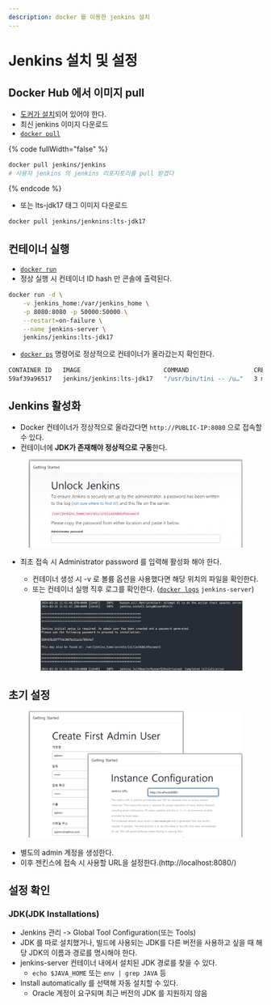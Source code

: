 ```yaml
---
description: docker 를 이용한 jenkins 설치
---
```


# Jenkins 설치 및 설정

## Docker Hub 에서 이미지 pull

* [도커가 설치](../appendix/docker-ubuntu-22.04.md)되어 있어야 한다.
* 최신 jenkins 이미지 다운로드
* [`docker pull`](../appendix/docker.md#docker-pull)

{% code fullWidth="false" %}
```bash
docker pull jenkins/jenkins
# 사용자 jenkins 의 jenkins 리포지토리를 pull 받겠다
```
{% endcode %}

* 또는  lts-jdk17 태그 이미지 다운로드

```bash
docker pull jenkins/jenknins:lts-jdk17
```



## 컨테이너 실행

* [`docker run`](../appendix/docker.md#docker-run)
* 정상 실행 시 컨테이너 ID hash 만 콘솔에 출력된다.

```bash
docker run -d \
    -v jenkins_home:/var/jenkins_home \
    -p 8080:8080 -p 50000:50000 \
    --restart=on-failure \
    --name jenkins-server \
    jenkins/jenkins:lts-jdk17
```

* [`docker ps`](../appendix/docker.md#docker-ps) 명령어로 정상적으로 컨테이너가 올라갔는지 확인한다.

```bash
CONTAINER ID   IMAGE                       COMMAND                  CREATED          STATUS          PORTS                                                                                      NAMES
59af39a96517   jenkins/jenkins:lts-jdk17   "/usr/bin/tini -- /u…"   3 minutes ago   Up 3 minutes   0.0.0.0:8080->8080/tcp, :::8080->8080/tcp, 0.0.0.0:50000->50000/tcp, :::50000->50000/tcp   jenkins-server
```



## Jenkins 활성화

* Docker 컨테이너가 정상적으로 올라갔다면 `http://PUBLIC-IP:8080` 으로 접속할 수 있다.
* 컨테이너에 **JDK가 존재해야 정상적으로 구동**한다.

<figure><img src="../../.gitbook/assets/image (17).png" alt=""><figcaption></figcaption></figure>

*   최초 접속 시 Administrator password 를 입력해 활성화 해야 한다.

    * 컨테이너 생성 시 -v 로 볼륨 옵션을 사용했다면 해당 위치의 파일을 확인한다.
    * 또는 컨테이너 실행 직후 로그를 확인한다. ([`docker logs`](../appendix/docker.md#docker-logs) `jenkins-server`)

    <figure><img src="../../.gitbook/assets/image (18).png" alt=""><figcaption></figcaption></figure>



## 초기 설정

<figure><img src="../../.gitbook/assets/image (20).png" alt=""><figcaption></figcaption></figure>

* 별도의 admin 계정을 생성한다.
* 이후 젠킨스에 접속 시 사용할 URL을 설정한다.(http://localhost:8080/)



## 설정 확인

### JDK(JDK Installations)

* Jenkins 관리 -> Global Tool Configuration(또는 Tools)&#x20;
* JDK 를 따로 설치했거나, 빌드에 사용되는 JDK를 다른 버전을 사용하고 싶을 때 해당 JDK의 이름과 경로를 명시해야 한다.
* jenkins-server 컨테이너 내에서 설치된 JDK 경로를 찾을 수 있다.
  * `echo $JAVA_HOME` 또는 `env | grep JAVA` 등
* Install automatically 를 선택해 자동 설치할 수 있다.
  * Oracle 계정이 요구되며 최근 버전의 JDK 를 지원하지 않음



##
